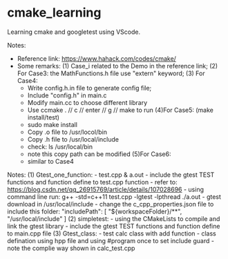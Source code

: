 # cmake_learning
Learning cmake and googletest using VScode. 


Notes:
- Reference link: https://www.hahack.com/codes/cmake/ 
- Some remarks:
(1) Case_i related to the Demo in the reference link;
(2) For Case3: the MathFunctions.h file use "extern" keyword;
(3) For Case4:
    - Write config.h.in file to generate config file;
    - Include "config.h" in main.c
    - Modify main.cc to choose different library
    - Use ccmake . // c // enter // g // make to run 
(4)For Case5: (make install/test)
    - sudo make install
    - Copy .o file to /usr/locol/bin
    - Copy .h file to /usr/local/include
    - check: ls /usr/local/bin
    - note this copy path can be modified
(5)For Case6: 
    - similar to Case4 

Notes:
(1) Gtest_one_function:
    - test.cpp & a.out
    - include the gtest TEST functions and function define to test.cpp function 
    - refer to: https://blog.csdn.net/qq_26915769/article/details/107028696
    - using command line run: 
       g++ -std=c++11 test.cpp -lgtest -lpthread 
       ./a.out
    - gtest download in /usr/local/include
    - change the c_cpp_properties.json file to include this folder:
        "includePath": [
                "${workspaceFolder}/**",
                "/usr/local/include"
        ]
(2) simpletest:
    - using the CMakeLists to compile and link the gtest library 
    - include the gtest TEST functions and function define to main.cpp file
(3) Gtest_class:
    - test calc class with add function 
    - class defination using hpp file and using #program once to set include guard
    - note the complie way shown in calc_test.cpp
    
     




